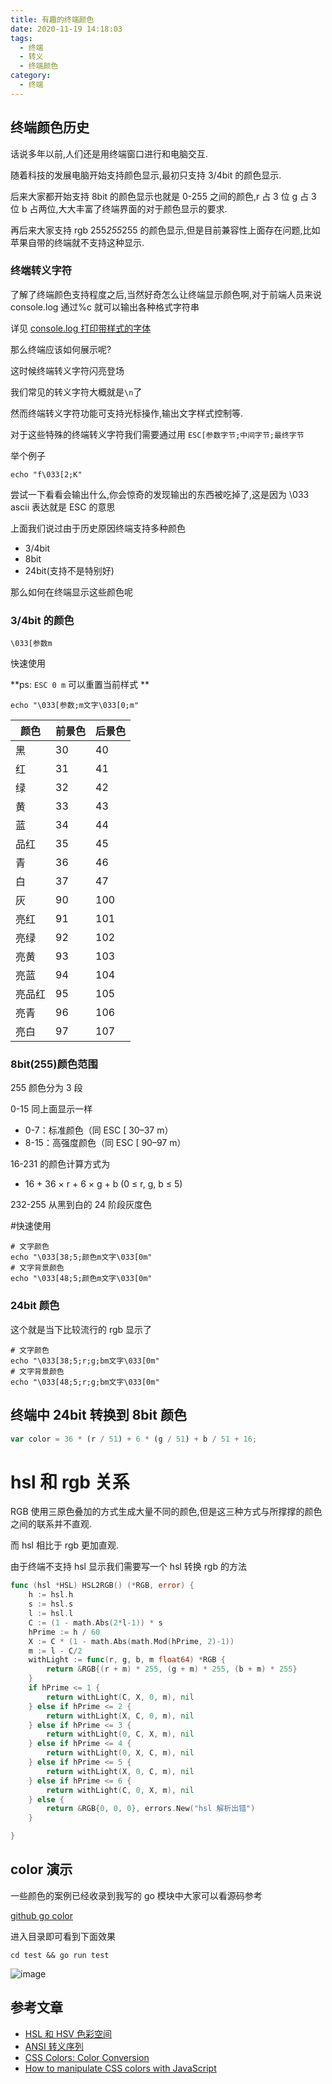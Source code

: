 ```yaml
---
title: 有趣的终端颜色
date: 2020-11-19 14:18:03
tags:
  - 终端
  - 转义
  - 终端颜色
category:
  - 终端
---
```


## 终端颜色历史

话说多年以前,人们还是用终端窗口进行和电脑交互.

随着科技的发展电脑开始支持颜色显示,最初只支持 3/4bit 的颜色显示.

后来大家都开始支持 8bit 的颜色显示也就是 0-255 之间的颜色,r 占 3 位 g 占 3 位 b 占两位,大大丰富了终端界面的对于颜色显示的要求.

再后来大家支持 rgb 255*255*255 的颜色显示,但是目前兼容性上面存在问题,比如苹果自带的终端就不支持这种显示.

### 终端转义字符

了解了终端颜色支持程度之后,当然好奇怎么让终端显示颜色啊,对于前端人员来说 console.log 通过%c 就可以输出各种格式字符串

详见
[console.log 打印带样式的字体](https://developer.mozilla.org/en-US/docs/Web/API/console#Styling_console_output)

那么终端应该如何展示呢?

这时候终端转义字符闪亮登场

我们常见的转义字符大概就是`\n`了

然而终端转义字符功能可支持光标操作,输出文字样式控制等.

对于这些特殊的终端转义字符我们需要通过用
`ESC[参数字节;中间字节;最终字节`

举个例子

```
echo "f\033[2;K"
```

尝试一下看看会输出什么,你会惊奇的发现输出的东西被吃掉了,这是因为 \033 ascii 表达就是 ESC 的意思

上面我们说过由于历史原因终端支持多种颜色

- 3/4bit
- 8bit
- 24bit(支持不是特别好)

那么如何在终端显示这些颜色呢

### 3/4bit 的颜色

`\033[参数m`

快速使用

**ps: `ESC 0 m` 可以重置当前样式 **

```
echo "\033[参数;m文字\033[0;m"
```

| 颜色   | 前景色 | 后景色 |
| ------ | ------ | ------ |
| 黑     | 30     | 40     |
| 红     | 31     | 41     |
| 绿     | 32     | 42     |
| 黄     | 33     | 43     |
| 蓝     | 34     | 44     |
| 品红   | 35     | 45     |
| 青     | 36     | 46     |
| 白     | 37     | 47     |
| 灰     | 90     | 100    |
| 亮红   | 91     | 101    |
| 亮绿   | 92     | 102    |
| 亮黄   | 93     | 103    |
| 亮蓝   | 94     | 104    |
| 亮品红 | 95     | 105    |
| 亮青   | 96     | 106    |
| 亮白   | 97     | 107    |

### 8bit(255)颜色范围

255 颜色分为 3 段

0-15 同上面显示一样

- 0-7：标准颜色（同 ESC [ 30–37 m）
- 8-15：高强度颜色（同 ESC [ 90–97 m）

16-231 的颜色计算方式为

- 16 + 36 × r + 6 × g + b (0 ≤ r, g, b ≤ 5)

232-255 从黑到白的 24 阶段灰度色

#快速使用

```
# 文字颜色
echo "\033[38;5;颜色m文字\033[0m"
# 文字背景颜色
echo "\033[48;5;颜色m文字\033[0m"
```

### 24bit 颜色

这个就是当下比较流行的 rgb 显示了

```
# 文字颜色
echo "\033[38;5;r;g;bm文字\033[0m"
# 文字背景颜色
echo "\033[48;5;r;g;bm文字\033[0m"
```

## 终端中 24bit 转换到 8bit 颜色

```js
var color = 36 * (r / 51) + 6 * (g / 51) + b / 51 + 16;
```

# hsl 和 rgb 关系

RGB 使用三原色叠加的方式生成大量不同的颜色,但是这三种方式与所撑撑的颜色之间的联系并不直观.

而 hsl 相比于 rgb 更加直观.

由于终端不支持 hsl 显示我们需要写一个 hsl 转换 rgb 的方法

```go
func (hsl *HSL) HSL2RGB() (*RGB, error) {
	h := hsl.h
	s := hsl.s
	l := hsl.l
	C := (1 - math.Abs(2*l-1)) * s
	hPrime := h / 60
	X := C * (1 - math.Abs(math.Mod(hPrime, 2)-1))
	m := l - C/2
	withLight := func(r, g, b, m float64) *RGB {
		return &RGB{(r + m) * 255, (g + m) * 255, (b + m) * 255}
	}
	if hPrime <= 1 {
		return withLight(C, X, 0, m), nil
	} else if hPrime <= 2 {
		return withLight(X, C, 0, m), nil
	} else if hPrime <= 3 {
		return withLight(0, C, X, m), nil
	} else if hPrime <= 4 {
		return withLight(0, X, C, m), nil
	} else if hPrime <= 5 {
		return withLight(X, 0, C, m), nil
	} else if hPrime <= 6 {
		return withLight(C, 0, X, m), nil
	} else {
		return &RGB{0, 0, 0}, errors.New("hsl 解析出错")
	}

}
```

## color 演示

一些颜色的案例已经收录到我写的 go 模块中大家可以看源码参考

[github go color](https://github.com/suxin2017/color)

进入目录即可看到下面效果

```
cd test && go run test
```

![image](http://note.youdao.com/yws/public/resource/5d5aea4808cdf33a1b5cdbefb5aa5dcc/WEBRESOURCE94fed21ffab580271db6b978b3137861?ynotemdtimestamp=1605766931907)

## 参考文章

- [HSL 和 HSV 色彩空间](https://zh.wikipedia.org/wiki/HSL%E5%92%8CHSV%E8%89%B2%E5%BD%A9%E7%A9%BA%E9%97%B4)
- [ANSI 转义序列](https://zh.wikipedia.org/wiki/ANSI%E8%BD%AC%E4%B9%89%E5%BA%8F%E5%88%97)
- [CSS Colors: Color Conversion](https://codepen.io/AdamGiese/pen/YBaOYX?editors=0010)
- [How to manipulate CSS colors with JavaScript](https://blog.logrocket.com/how-to-manipulate-css-colors-with-javascript-fb547113a1b8/)
